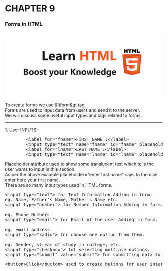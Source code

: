 # CHAPTER 9
### Forms in HTML
![Banner](https://github.com/Ninja-Vikash/Assets/blob/main/HTML%20Assets/HTML.png)

To create forms we use &ltform&gt tag <br>
Forms are used to input data from users and send it to the server. <br>
We will discuss some useful input types and tags related to forms.

<hr>
1. User INPUTS-
<pre>
        &ltlabel for="fname"&gtFIRST NAME :&lt/label&gt
        &ltinput type="text" name="fname" id="fname" placeholder="enter first name"&gt
        &ltlabel for="lname"&gtLAST NAME :&lt/label&gt
        &ltinput type="text" name="lname" id="lname" placeholder="enter last name"&gt
</pre>

Placeholder attribute used to show some translucent text which tells the user wants to input in this section.<br>
As per the above example placeholder="enter first name" says to the user enter here your first name.<br>
There are so many input types used in HTML forms.

<pre>
&ltinput type="text"&gt for Text Information Adding in form.<br>eg. Name, Father's Name, Mother's Name etc.
&ltinput type="number"&gt for Number Information Adding in form.<br>
eg. Phone Numbers
&ltinput type="email"&gt for Email of the user Adding in form.<br>
eg. email address
&ltinput type="radio"&gt for choose one option from them.<br>
eg. Gender, stream of study in college, etc.
&ltinput type="checkbox"&gt fot selecting multiple options.
&ltinput type="submit" value="submit"&gt for submitting data to server.
</pre>

<pre>
&ltbutton&gtClick&lt/button&gt used to create buttons for user interaction.
</pre>
